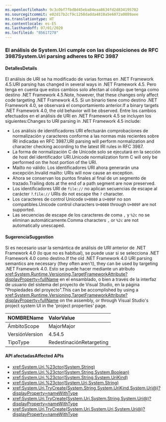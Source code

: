 ```yaml
---
ms.openlocfilehash: 9c3c0bf7fbd8d45eba84eaa8634fd2d834195702
ms.sourcegitcommit: e02d17b2cf9c1258dadda4810a5e6072a0089aee
ms.translationtype: HT
ms.contentlocale: es-ES
ms.lasthandoff: 07/01/2020
ms.locfileid: "85617278"
---
```

### <a name="systemuri-parsing-adheres-to-rfc-3987"></a><span data-ttu-id="49fd4-101">El análisis de System.Uri cumple con las disposiciones de RFC 3987</span><span class="sxs-lookup"><span data-stu-id="49fd4-101">System.Uri parsing adheres to RFC 3987</span></span>

#### <a name="details"></a><span data-ttu-id="49fd4-102">Detalles</span><span class="sxs-lookup"><span data-stu-id="49fd4-102">Details</span></span>

<span data-ttu-id="49fd4-103">El análisis de URI se ha modificado de varias formas en .NET Framework 4.5.</span><span class="sxs-lookup"><span data-stu-id="49fd4-103">URI parsing has changed in several ways in .NET Framework 4.5.</span></span> <span data-ttu-id="49fd4-104">Pero tenga en cuenta que estos cambios solo afectan al código que tenga como destino .NET Framework 4.5.</span><span class="sxs-lookup"><span data-stu-id="49fd4-104">Note, however, that these changes only affect code targeting .NET Framework 4.5.</span></span> <span data-ttu-id="49fd4-105">Si un binario tiene como destino .NET Framework 4.0, se observará el comportamiento anterior.</span><span class="sxs-lookup"><span data-stu-id="49fd4-105">If a binary targets .NET Framework 4.0, the old behavior will be observed.</span></span> <span data-ttu-id="49fd4-106">Entre los cambios efectuados en el análisis de URI en .NET Framework 4.5 se incluyen los siguientes:</span><span class="sxs-lookup"><span data-stu-id="49fd4-106">Changes to URI parsing in .NET Framework 4.5 include:</span></span>

- <span data-ttu-id="49fd4-107">Los análisis de identificadores URI efectuarán comprobaciones de normalización y caracteres conforme a las normas más recientes sobre IRI indicadas en RFC 3987.</span><span class="sxs-lookup"><span data-stu-id="49fd4-107">URI parsing will perform normalization and character checking according to the latest IRI rules in RFC 3987.</span></span>
- <span data-ttu-id="49fd4-108">La forma de normalización C de Unicode solo se ejecutará en la sección de host del identificador URI.</span><span class="sxs-lookup"><span data-stu-id="49fd4-108">Unicode normalization form C will only be performed on the host portion of the URI.</span></span>
- <span data-ttu-id="49fd4-109">Mailto no válido: Los identificadores URI ahora generarán una excepción.</span><span class="sxs-lookup"><span data-stu-id="49fd4-109">Invalid mailto: URIs will now cause an exception.</span></span>
- <span data-ttu-id="49fd4-110">Ahora se conservan los puntos finales al final de un segmento de trazado.</span><span class="sxs-lookup"><span data-stu-id="49fd4-110">Trailing dots at the end of a path segment are now preserved.</span></span>
- <span data-ttu-id="49fd4-111">Los identificadores URI de `file://` no aplican secuencias de escape al carácter `?`.</span><span class="sxs-lookup"><span data-stu-id="49fd4-111">`file://` URIs do not escape the `?` character.</span></span>
- <span data-ttu-id="49fd4-112">Los caracteres de control Unicode `U+0080` a `U+009F` no son compatibles.</span><span class="sxs-lookup"><span data-stu-id="49fd4-112">Unicode control characters `U+0080` through `U+009F` are not supported.</span></span>
- <span data-ttu-id="49fd4-113">Las secuencias de escape de los caracteres de coma `,` y `%2c` no se eliminan automáticamente.</span><span class="sxs-lookup"><span data-stu-id="49fd4-113">Comma characters `,` or `%2c` are not automatically unescaped.</span></span>

#### <a name="suggestion"></a><span data-ttu-id="49fd4-114">Sugerencia</span><span class="sxs-lookup"><span data-stu-id="49fd4-114">Suggestion</span></span>

<span data-ttu-id="49fd4-115">Si es necesario usar la semántica de análisis de URI anterior de .NET Framework 4.0 (lo que no es habitual), se puede usar si se selecciona .NET Framework 4.0 como destino.</span><span class="sxs-lookup"><span data-stu-id="49fd4-115">If the old .NET Framework 4.0 URI parsing semantics are necessary (they often aren't), they can be used by targeting .NET Framework 4.0.</span></span> <span data-ttu-id="49fd4-116">Esto se puede hacer mediante un atributo <xref:System.Runtime.Versioning.TargetFrameworkAttribute?displayProperty=fullName> en el ensamblado, o bien a través de la interfaz de usuario del sistema del proyecto de Visual Studio, en la página "Propiedades del proyecto".</span><span class="sxs-lookup"><span data-stu-id="49fd4-116">This can be accomplished by using a <xref:System.Runtime.Versioning.TargetFrameworkAttribute?displayProperty=fullName> on the assembly, or through Visual Studio's project system UI in the 'project properties' page.</span></span>

| <span data-ttu-id="49fd4-117">NOMBRE</span><span class="sxs-lookup"><span data-stu-id="49fd4-117">Name</span></span>    | <span data-ttu-id="49fd4-118">Valor</span><span class="sxs-lookup"><span data-stu-id="49fd4-118">Value</span></span>       |
|:--------|:------------|
| <span data-ttu-id="49fd4-119">Ámbito</span><span class="sxs-lookup"><span data-stu-id="49fd4-119">Scope</span></span>   | <span data-ttu-id="49fd4-120">Major</span><span class="sxs-lookup"><span data-stu-id="49fd4-120">Major</span></span>       |
| <span data-ttu-id="49fd4-121">Versión</span><span class="sxs-lookup"><span data-stu-id="49fd4-121">Version</span></span> | <span data-ttu-id="49fd4-122">4.5</span><span class="sxs-lookup"><span data-stu-id="49fd4-122">4.5</span></span>         |
| <span data-ttu-id="49fd4-123">Tipo</span><span class="sxs-lookup"><span data-stu-id="49fd4-123">Type</span></span>    | <span data-ttu-id="49fd4-124">Redestinación</span><span class="sxs-lookup"><span data-stu-id="49fd4-124">Retargeting</span></span> |

#### <a name="affected-apis"></a><span data-ttu-id="49fd4-125">API afectadas</span><span class="sxs-lookup"><span data-stu-id="49fd4-125">Affected APIs</span></span>

- <xref:System.Uri.%23ctor(System.String)>
- <xref:System.Uri.%23ctor(System.String,System.Boolean)>
- <xref:System.Uri.%23ctor(System.String,System.UriKind)>
- <xref:System.Uri.%23ctor(System.Uri,System.String)>
- <xref:System.Uri.TryCreate(System.String,System.UriKind,System.Uri@)?displayProperty=nameWithType>
- <xref:System.Uri.TryCreate(System.Uri,System.String,System.Uri@)?displayProperty=nameWithType>
- <xref:System.Uri.TryCreate(System.Uri,System.Uri,System.Uri@)?displayProperty=nameWithType>
